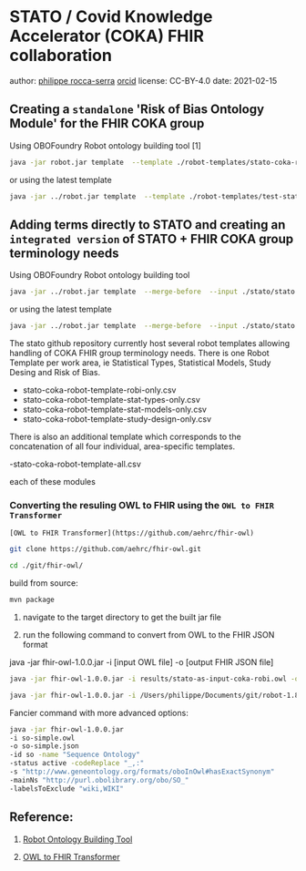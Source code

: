 # STATO / Covid Knowledge Accelerator (COKA) FHIR collaboration

author: [philippe rocca-serra](philippe.rocca-serra@oerc.ox.ac.uk)   [orcid](https://orcid.org/0000-0001-9853-5668)
license: CC-BY-4.0
date: 2021-02-15

## Creating a `standalone` 'Risk of Bias Ontology Module' for the FHIR COKA group

Using OBOFoundry Robot ontology building tool [1]

```bash
java -jar robot.jar template  --template ./robot-templates/stato-coka-robot-template-all.csv  --prefix "stato_ext:http://stato-ontology.org/"  --ontology-iri "http://purl.org/obofoundry/stato-robi-extension"   --output robot-outputs/standalone/coka-robi.owl
```

or using the latest template 
	
```bash
java -jar ../robot.jar template  --template ./robot-templates/test-stato-coka-robis-latest.csv  --prefix "stato_ext:http://stato-ontology.org/"  --ontology-iri "http://purl.org/obofoundry/stato-robi-extension"   --output robot-outputs/standalone/test-stato-coka-robis-latest.owl
```



## Adding terms directly to STATO  and creating an `integrated version` of STATO + FHIR COKA group terminology needs

Using OBOFoundry Robot ontology building tool

```bash
java -jar ../robot.jar template  --merge-before  --input ./stato/stato.owl --template ./robot-templates/stato-coka-robot-template-all.csv  --prefix "stato_ext:http://stato-ontology.org/"  --ontology-iri "http://purl.org/obofoundry/stato-robi-extension"   --output robot-outputs/stato-integrated/stato-as-input-coka-robi.owl
```

or using the latest template 

```bash
java -jar ../robot.jar template  --merge-before  --input ./stato/stato.owl  --template ./robot-templates/test-stato-coka-robis-latest.csv  --prefix "stato_ext:http://stato-ontology.org/"  --ontology-iri "http://purl.org/obofoundry/stato-robi-extension"   --output robot-outputs/stato-integrated/test-stato-coka-robis-latest.owl
```



The stato github repository currently host several robot templates allowing handling of COKA FHIR group terminology needs. 
There is one Robot Template per work area, ie  Statistical Types, Statistical Models, Study Desing and Risk of Bias.


- stato-coka-robot-template-robi-only.csv
- stato-coka-robot-template-stat-types-only.csv
- stato-coka-robot-template-stat-models-only.csv
- stato-coka-robot-template-study-design-only.csv

There is also an additional template which corresponds to the concatenation of all four individual, area-specific templates.

-stato-coka-robot-template-all.csv

each of these modules


### Converting the resuling OWL to FHIR using the `OWL to FHIR Transformer`

`[OWL to FHIR Transformer](https://github.com/aehrc/fhir-owl)` 

```bash
git clone https://github.com/aehrc/fhir-owl.git
```


```bash
cd ./git/fhir-owl/
```

build from source:

```bash
mvn package
```


1. navigate to the target directory to get the built jar file

2. run the following command to convert from OWL to the FHIR JSON format

java -jar fhir-owl-1.0.0.jar -i [input OWL file] -o [output FHIR JSON file]


```bash
java -jar fhir-owl-1.0.0.jar -i results/stato-as-input-coka-robi.owl -o results/stato-as-input-coka-robi-fhir.json
```


```bash
java -jar fhir-owl-1.0.0.jar -i /Users/philippe/Documents/git/robot-1.8/stato-coka/results/stato-as-input-coka-robi.owl -o /Users/philippe/Documents/git/robot-1.8/stato-coka/results/stato-as-input-coka-robi-fhir.json
```


Fancier command with more advanced options:
```bash
java -jar fhir-owl-1.0.0.jar 
-i so-simple.owl
-o so-simple.json
-id so -name "Sequence Ontology"
-status active -codeReplace "_,:" 
-s "http://www.geneontology.org/formats/oboInOwl#hasExactSynonym" 
-mainNs "http://purl.obolibrary.org/obo/SO_" 
-labelsToExclude "wiki,WIKI"
```


## Reference:

1. [Robot Ontology Building Tool](http://robot.obolibrary.org/)

2. [OWL to FHIR Transformer](https://github.com/aehrc/fhir-owl)


